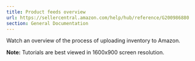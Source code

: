 ```yaml
---
title: Product feeds overview
url: https://sellercentral.amazon.com/help/hub/reference/G200986880
section: General Documentation
---
```


Watch an overview of the process of uploading inventory to Amazon.

**Note:** Tutorials are best viewed in 1600x900 screen resolution.

